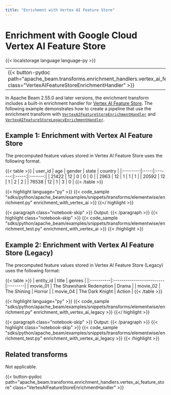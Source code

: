 ```yaml
---
title: "Enrichment with Vertex AI Feature Store"
---
```

<!--
Licensed under the Apache License, Version 2.0 (the "License");
you may not use this file except in compliance with the License.
You may obtain a copy of the License at

http://www.apache.org/licenses/LICENSE-2.0

Unless required by applicable law or agreed to in writing, software
distributed under the License is distributed on an "AS IS" BASIS,
WITHOUT WARRANTIES OR CONDITIONS OF ANY KIND, either express or implied.
See the License for the specific language governing permissions and
limitations under the License.
-->

# Enrichment with Google Cloud Vertex AI Feature Store

{{< localstorage language language-py >}}

<table>
  <tr>
    <td>
      <a>
      {{< button-pydoc path="apache_beam.transforms.enrichment_handlers.vertex_ai_feature_store" class="VertexAIFeatureStoreEnrichmentHandler" >}}
      </a>
   </td>
  </tr>
</table>


In Apache Beam 2.55.0 and later versions, the enrichment transform includes a built-in enrichment handler for [Vertex AI Feature Store](https://cloud.google.com/vertex-ai/docs/featurestore).
The following example demonstrates how to create a pipeline that use the enrichment transform with [`VertexAIFeatureStoreEnrichmentHandler`](https://beam.apache.org/releases/pydoc/current/apache_beam.transforms.enrichment_handlers.vertex_ai_feature_store.html#apache_beam.transforms.enrichment_handlers.vertex_ai_feature_store.VertexAIFeatureStoreEnrichmentHandler) and [`VertexAIFeatureStoreLegacyEnrichmentHandler`](https://beam.apache.org/releases/pydoc/current/apache_beam.transforms.enrichment_handlers.vertex_ai_feature_store.html#apache_beam.transforms.enrichment_handlers.vertex_ai_feature_store.VertexAIFeatureStoreLegacyEnrichmentHandler).

## Example 1: Enrichment with Vertex AI Feature Store

The precomputed feature values stored in Vertex AI Feature Store uses the following format.

{{< table >}}
| user_id  | age  | gender  | state | country |
|:--------:|:----:|:-------:|:-----:|:-------:|
|  21422   |  12  |    0    |   0   |    0    |
|   2963   |  12  |    1    |   1   |    1    |
|  20592   |  12  |    1    |   2   |    2    |
|  76538   |  12  |    1    |   3   |    0    |
{{< /table >}}


{{< highlight language="py" >}}
{{< code_sample "sdks/python/apache_beam/examples/snippets/transforms/elementwise/enrichment.py" enrichment_with_vertex_ai >}}
{{</ highlight >}}

{{< paragraph class="notebook-skip" >}}
Output:
{{< /paragraph >}}
{{< highlight class="notebook-skip" >}}
{{< code_sample "sdks/python/apache_beam/examples/snippets/transforms/elementwise/enrichment_test.py" enrichment_with_vertex_ai >}}
{{< /highlight >}}

## Example 2: Enrichment with Vertex AI Feature Store (Legacy)

The precomputed feature values stored in Vertex AI Feature Store (Legacy) uses the following format:

{{< table >}}
| entity_id | title                    | genres  |
|:----------|:-------------------------|:--------|
| movie_01  | The Shawshank Redemption | Drama   |
| movie_02  | The Shining              | Horror  |
| movie_04  | The Dark Knight          | Action  |
{{< /table >}}

{{< highlight language="py" >}}
{{< code_sample "sdks/python/apache_beam/examples/snippets/transforms/elementwise/enrichment.py" enrichment_with_vertex_ai_legacy >}}
{{</ highlight >}}

{{< paragraph class="notebook-skip" >}}
Output:
{{< /paragraph >}}
{{< highlight class="notebook-skip" >}}
{{< code_sample "sdks/python/apache_beam/examples/snippets/transforms/elementwise/enrichment_test.py" enrichment_with_vertex_ai_legacy >}}
{{< /highlight >}}


## Related transforms

Not applicable.

{{< button-pydoc path="apache_beam.transforms.enrichment_handlers.vertex_ai_feature_store" class="VertexAIFeatureStoreEnrichmentHandler" >}}